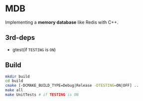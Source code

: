 # MDB
Implementing a **memory database** like Redis with C++.

## 3rd-deps
- gtest(if `TESTING` is `ON`)

## Build
```sh
mkdir build
cd build
cmake [-DCMAKE_BUILD_TYPE=Debug|Release -DTESTING=ON|OFF] ..
make all
make UnitTests # if TESTING is ON
```

